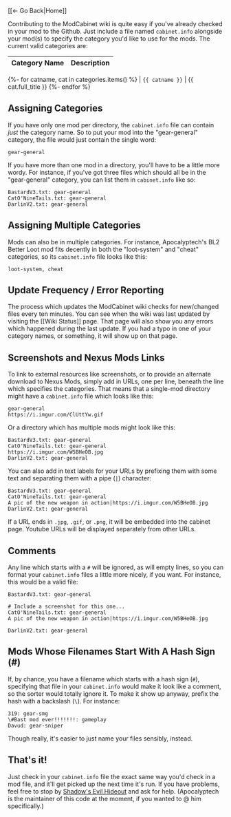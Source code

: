 [[← Go Back|Home]]

Contributing to the ModCabinet wiki is quite easy if you've already checked
in your mod to the Github.  Just include a file named `cabinet.info` alongside
your mod(s) to specify the category you'd like to use for the mods.  The
current valid categories are:

| Category Name | Description |
| --- | --- |
{%- for catname, cat in categories.items() %}
| `{{ catname }}` | {{ cat.full_title }}
{%- endfor %}

## Assigning Categories

If you have only one mod per directory, the `cabinet.info` file can contain
*just* the category name.  So to put your mod into the "gear-general" category,
the file would just contain the single word:

    gear-general

If you have more than one mod in a directory, you'll have to be a little
more wordy.  For instance, if you've got three files which should all be
in the "gear-general" category, you can list them in `cabinet.info` like so:

    BastardV3.txt: gear-general
    CatO'NineTails.txt: gear-general
    DarlinV2.txt: gear-general

## Assigning Multiple Categories

Mods can also be in multiple categories.  For instance, Apocalyptech's BL2
Better Loot mod fits decently in both the "loot-system" and "cheat" categories,
so its `cabinet.info` file looks like this:

    loot-system, cheat

## Update Frequency / Error Reporting

The process which updates the ModCabinet wiki checks for new/changed files
every ten minutes.  You can see when the wiki was last updated by visiting
the [[Wiki Status]] page.  That page will also show you any errors which
happened during the last update.  If you had a typo in one of your category
names, or something, it will show up on that page.

## Screenshots and Nexus Mods Links

To link to external resources like screenshots, or to provide an alternate
download to Nexus Mods, simply add in URLs, one per line, beneath the line which
specifies the categories.  That means that a single-mod directory might have
a `cabinet.info` file which looks like this:

    gear-general
    https://i.imgur.com/ClUttYw.gif

Or a directory which has multiple mods might look like this:

    BastardV3.txt: gear-general
    CatO'NineTails.txt: gear-general
    https://i.imgur.com/W5BHeOB.jpg
    DarlinV2.txt: gear-general

You can also add in text labels for your URLs by prefixing them with some text
and separating them with a pipe (`|`) character:

    BastardV3.txt: gear-general
    CatO'NineTails.txt: gear-general
    A pic of the new weapon in action|https://i.imgur.com/W5BHeOB.jpg
    DarlinV2.txt: gear-general

If a URL ends in `.jpg`, `.gif`, or `.png`, it will be embedded into the
cabinet page.  Youtube URLs will be displayed separately from other URLs.

## Comments

Any line which starts with a `#` will be ignored, as will empty lines, so you
can format your `cabinet.info` files a little more nicely, if you want.
For instance, this would be a valid file:

    BastardV3.txt: gear-general

    # Include a screenshot for this one...
    CatO'NineTails.txt: gear-general
    A pic of the new weapon in action|https://i.imgur.com/W5BHeOB.jpg

    DarlinV2.txt: gear-general

## Mods Whose Filenames Start With A Hash Sign (#)

If, by chance, you have a filename which starts with a hash sign (`#`),
specifying that file in your `cabinet.info` would make it look like a
comment, so the sorter would totally ignore it.  To make it show up
anyway, prefix the hash with a backslash (`\`).  For instance:

    319: gear-smg
    \#Bast mod ever!!!!!!!: gameplay
    Davud: gear-sniper

Though really, it's easier to just name your files sensibly, instead.

## That's it!

Just check in your `cabinet.info` file the exact same way you'd check in a mod
file, and it'll get picked up the next time it's run.  If you have problems,
feel free to stop by [Shadow's Evil Hideout](http://borderlandsmodding.com/community/)
and ask for help.  (Apocalyptech is the maintainer of this code at the moment,
if you wanted to @ him specifically.)
